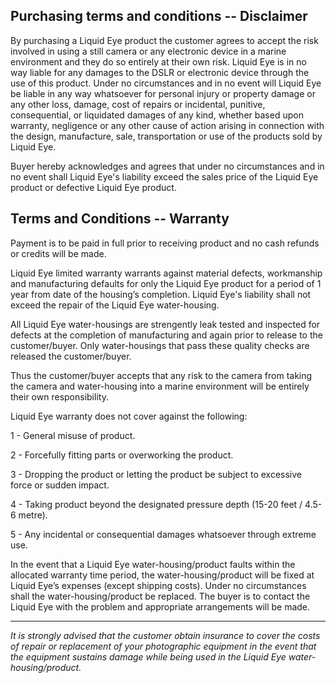 ## Purchasing terms and conditions -- Disclaimer

By purchasing a Liquid Eye product the customer agrees to accept the risk involved in using a still camera or any electronic device in a marine environment and they do so entirely at their own risk.
Liquid Eye is in no way liable for any damages to the DSLR or electronic device through the use of this product.
Under no circumstances and in no event will Liquid Eye be liable in any way whatsoever for personal injury or property damage or any other loss, damage, cost of repairs or incidental, punitive, consequential, or liquidated damages of any kind, whether based upon warranty, negligence or any other cause of action arising in connection with the design, manufacture, sale, transportation or use of the products sold by Liquid Eye.

Buyer hereby acknowledges and agrees that under no circumstances and in no event shall Liquid Eye's liability exceed the sales price of the Liquid Eye product or defective Liquid Eye product.

## Terms and Conditions -- Warranty

Payment is to be paid in full prior to receiving product and no cash refunds or credits will be made.

Liquid Eye limited warranty warrants against material defects, workmanship and manufacturing defaults for only the Liquid Eye product for a period of 1 year from date of the housing’s completion. Liquid Eye's liability shall not exceed the repair of the Liquid Eye water-housing.

All Liquid Eye water-housings are strengently leak tested and inspected for defects at the completion of manufacturing and again prior to release to the customer/buyer. Only water-housings that pass these quality checks are released the customer/buyer.

Thus the customer/buyer accepts that any risk to the camera from taking the camera and water-housing into a marine environment will be entirely their own responsibility.

Liquid Eye warranty does not cover against the following:

1 - General misuse of product.

2 - Forcefully fitting parts or overworking the product.

3 - Dropping the product or letting the product be subject to excessive force or sudden impact.

4 - Taking product beyond the designated pressure depth (15-20 feet / 4.5-6 metre).

5 - Any incidental or consequential damages whatsoever through extreme use.

In the event that a Liquid Eye water-housing/product faults within the allocated warranty time period, the water-housing/product will be fixed at Liquid Eye’s expenses (except shipping costs).
Under no circumstances shall the water-housing/product be replaced.
The buyer is to contact the Liquid Eye with the problem and appropriate arrangements will be made.

<hr>

_It is strongly advised that the customer obtain insurance to cover the costs of repair or replacement of your photographic equipment in the event that the equipment sustains damage while being used in the Liquid Eye water-housing/product._
